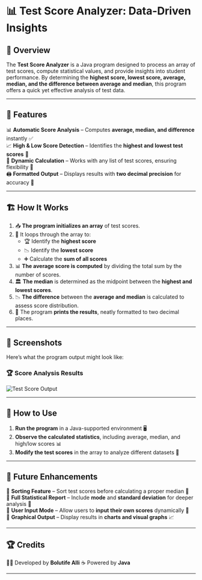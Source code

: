 # 📊 Test Score Analyzer: Data-Driven Insights  

## 📌 Overview  
The **Test Score Analyzer** is a Java program designed to process an array of test scores, compute statistical values, and provide insights into student performance. By determining the **highest score, lowest score, average, median, and the difference between average and median**, this program offers a quick yet effective analysis of test data.  

---

## 🚀 Features  
📊 **Automatic Score Analysis** – Computes **average, median, and difference** instantly ✅  
📈 **High & Low Score Detection** – Identifies the **highest and lowest test scores** 📌  
🔄 **Dynamic Calculation** – Works with any list of test scores, ensuring flexibility 🔢  
🖨️ **Formatted Output** – Displays results with **two decimal precision** for accuracy 🎯  

---

## 🏗️ How It Works  
1. 📥 **The program initializes an array** of test scores.  
2. 🔎 It loops through the array to:  
   - 🏆 Identify the **highest score**  
   - 📉 Identify the **lowest score**  
   - ➕ Calculate the **sum of all scores**  
3. 📊 **The average score is computed** by dividing the total sum by the number of scores.  
4. 🏛 **The median** is determined as the midpoint between the **highest and lowest scores**.  
5. 📉 **The difference** between the **average and median** is calculated to assess score distribution.  
6. 📝 The program **prints the results**, neatly formatted to two decimal places.  

---

## 📸 Screenshots  
Here’s what the program output might look like:  

### 🏆 Score Analysis Results  
![Test Score Output](path/to/test_score_screenshot.png)  


---

## 🎯 How to Use  
1. **Run the program** in a Java-supported environment 🖥️  
2. **Observe the calculated statistics**, including average, median, and high/low scores 📊  
3. **Modify the test scores** in the array to analyze different datasets 🔄  

---

## 🔮 Future Enhancements  
🔹 **Sorting Feature** – Sort test scores before calculating a proper median 🔢  
🔹 **Full Statistical Report** – Include **mode** and **standard deviation** for deeper analysis 📑  
🔹 **User Input Mode** – Allow users to **input their own scores** dynamically 📝  
🔹 **Graphical Output** – Display results in **charts and visual graphs** 📈  

---

## 🏆 Credits  
👨‍💻 Developed by **Bolutife Alli** 
☕ Powered by **Java**  

---
